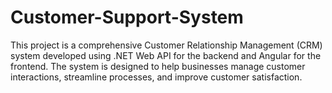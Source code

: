# Customer-Support-System
This project is a comprehensive Customer Relationship Management (CRM) system developed using .NET Web API for the backend and Angular for the frontend. The system is designed to help businesses manage customer interactions, streamline processes, and improve customer satisfaction.
